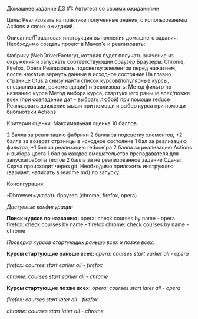 Домашнее задание
ДЗ #1: Автотест со своими ожиданиями

Цель:
Реализовать на практике полученные знания, с использованием Actions и своих ожиданий.

Описание/Пошаговая инструкция выполнения домашнего задания:
Необходимо создать проект в Maven'e и реализовать:

Фабрику (WebDriverFactory), которая будет получать значение из окружения и запускать соответствующий браузер
Браузеры: Chrome, Firefox, Opera
Реализовать подсветку элементов перед нажатием, после нажатия вернуть данные в исходное состояние
На главно странице Otus'a снизу найти список курсов(популярные курсы, специализации, рекомендации) и реализовать:
Метод фильтр по названию курса
Метод выбора курса, стартующего раньше всех/позже всех (при совпадении дат - выбрать любой) при помощи reduce
Реализовать движение мыши при помощи и выбор курса при помощи библиотеки Actions

Критерии оценки:
Максимальная оценка 10 баллов.

2 Балла за реализацию фабрики
2 балла за подсветку элементов, +2 балла за возврат страницы в исходное состояние
1 бал за реализацию фильтра, +1 бал за реализацию reduce'ра
2 балла за реализацию Actions и выбора цвета
1 бал за каждое вмешательство преподавателя для запуска/работы тестов
2 балла за не реализованное задание
Сдача:
Сдача происходит через git.
Необходимо приложить инструкцию (вариант, написать в readme.md) по запуску.

Конфигурация:

-Dbrowser=указать браузер (chrome, firefox, opera)

_Доступные конфигурации_

**Поиск курсов по названию:**
opera: check courses by name - opera
firefox: check courses by name - firefox
chrome: check courses by name - chrome

_Проверка курсов стартующих раньше всех и позже всех:_

**Курсы стартующие раньше всех:**
_opera: courses start earlier all - opera_

_firefox: courses start earlier all - firefox_

_chrome: courses start earlier all - chrome_

**Курсы стартующие позже всех:**
_opera: courses start later all - opera_

_firefox: courses start later all - firefox_

_chrome: courses start later all - chrome_
